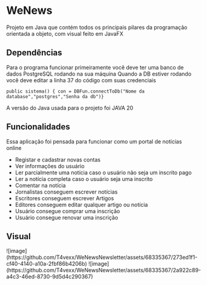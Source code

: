 # WeNews
Projeto em Java que contém todos os principais pilares da programação orientada a objeto, com visual feito em JavaFX

## Dependências
Para o programa funcionar primeiramente você deve ter uma banco de dados PostgreSQL rodando na sua máquina
Quando a DB estiver rodando você deve editar a linha 37 do código com suas credenciais

```
public sistema() { con = DBFun.connectToDb("Nome da database","postgres","Senha da db")}
```
A versão do Java usada para o projeto foi JAVA 20

## Funcionalidades
Essa aplicação foi pensada para funcionar como um portal de notícias online
+ Registar e cadastrar novas contas
+ Ver informações do usuário
+ Ler parcialmente uma notícia caso o usuário não seja um inscrito pago
+ Ler a notícia completa caso o usuário seja uma inscrito
+ Comentar na notícia
+ Jornalistas conseguem escrever notícias
+ Escritores conseguem escrever Artigos
+ Editores conseguem editar qualquer artigo ou notícia
+ Usuário consegue comprar uma inscrição
+ Usuário consegue renovar uma inscrição

## Visual
<div style="display: flex; align: center">
![image](https://github.com/T4vexx/WeNewsNewsletter/assets/68335367/273ed1f1-cf40-4140-a10a-2fbf86b4206b)
![image](https://github.com/T4vexx/WeNewsNewsletter/assets/68335367/2a922c89-a4c3-46ed-8730-9d5d4c290367)
</div>
